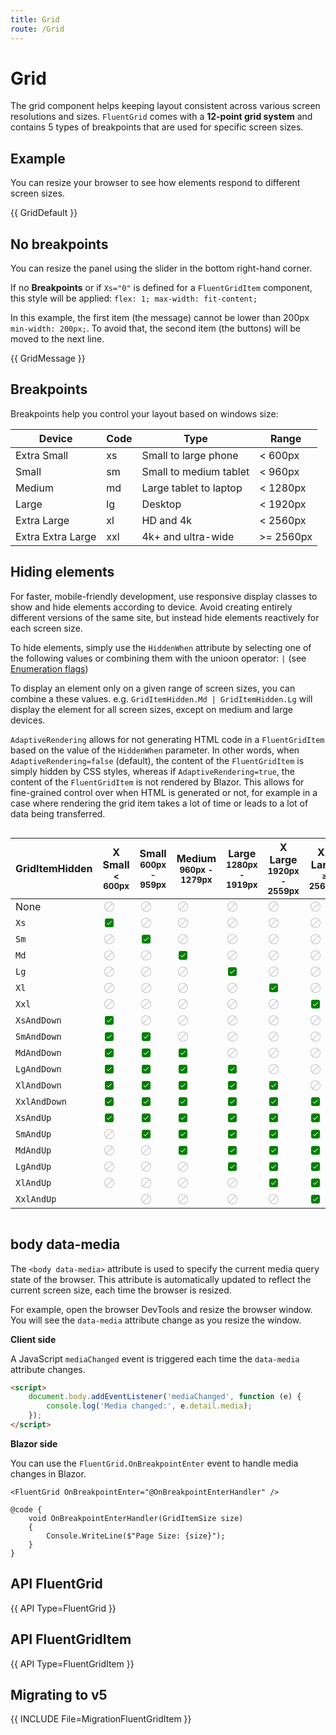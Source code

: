 ```yaml
---
title: Grid
route: /Grid
---
```


# Grid

The grid component helps keeping layout consistent across various screen resolutions and sizes.
`FluentGrid` comes with a **12-point grid system** and contains 5 types of breakpoints that are used for specific screen sizes.

## Example

You can resize your browser to see how elements respond to different screen sizes.

{{ GridDefault }}

## No breakpoints

You can resize the panel using the slider in the bottom right-hand corner.

If no **Breakpoints** or if `Xs="0"` is defined for a `FluentGridItem` component,
this style will be applied: `flex: 1; max-width: fit-content;`

In this example, the first item (the message) cannot be lower than 200px `min-width: 200px;`.
To avoid that, the second item (the buttons) will be moved to the next line.

{{ GridMessage }}

## Breakpoints

Breakpoints help you control your layout based on windows size:

| Device            | Code | Type                   | Range     |
|-------------------|------|------------------------|-----------|
| Extra Small       | xs   | Small to large phone   | < 600px   |
| Small             | sm   | Small to medium tablet | < 960px   |
| Medium            | md   | Large tablet to laptop | < 1280px  |
| Large             | lg   | Desktop                | < 1920px  |
| Extra Large       | xl   | HD and 4k              | < 2560px  |
| Extra Extra Large | xxl  | 4k+ and ultra-wide     | >= 2560px |

## Hiding elements

For faster, mobile-friendly development, use responsive display classes to show and hide elements according to device.
Avoid creating entirely different versions of the same site, but instead hide elements reactively for each screen size.

To hide elements, simply use the `HiddenWhen` attribute by selecting one of the following values or combining
them with the unioon operator: `|` (see [Enumeration flags](https://learn.microsoft.com/en-us/dotnet/api/system.flagsattribute))

To display an element only on a given range of screen sizes, you can combine a these values.
e.g. `GridItemHidden.Md | GridItemHidden.Lg` will display the element for all screen sizes,
except on medium and large devices.

`AdaptiveRendering` allows for not generating HTML code in a `FluentGridItem` based on the value of the `HiddenWhen` parameter.
In other words, when `AdaptiveRendering=false` (default), the content of the `FluentGridItem` is simply hidden by CSS styles,
whereas if `AdaptiveRendering=true`, the content of the `FluentGridItem` is not rendered by Blazor.
This allows for fine-grained control over when HTML is generated or not, for example in a case where rendering
the grid item takes a lot of time or leads to a lot of data being transferred.


<div class="grid-item-hidden" style="overflow-x: auto; margin-bottom: 24px;">

|GridItemHidden|X Small<br/><sup>< 600px</sup>|Small<br/><sup>600px - 959px</sup>|Medium<br/><sup>960px - 1279px</sup>|Large<br/><sup>1280px - 1919px</sup>|X Large<br/><sup>1920px - 2559px</sup>|XX Large<br/><sup>≥ 2560px</sup>|
|--------------|-----------------|-----------------|-----------------|-----------------|-----------------|-----------------|
| None         | <div />         | <div />         | <div />         | <div />         | <div />         | <div />         |
| `Xs`         | <div checked /> | <div />         | <div />         | <div />         | <div />         | <div />         |
| `Sm`         | <div />         | <div checked /> | <div />         | <div />         | <div />         | <div />         |
| `Md`         | <div />         | <div />         | <div checked /> | <div />         | <div />         | <div />         |
| `Lg`         | <div />         | <div />         | <div />         | <div checked /> | <div />         | <div />         |
| `Xl`         | <div />         | <div />         | <div />         | <div />         | <div checked /> | <div />         |
| `Xxl`        | <div />         | <div />         | <div />         | <div />         | <div />         | <div checked /> |
| `XsAndDown`  | <div checked /> | <div />         | <div />         | <div />         | <div />         | <div />         |
| `SmAndDown`  | <div checked /> | <div checked /> | <div />         | <div />         | <div />         | <div />         |
| `MdAndDown`  | <div checked /> | <div checked /> | <div checked /> | <div />         | <div />         | <div />         |
| `LgAndDown`  | <div checked /> | <div checked /> | <div checked /> | <div checked /> | <div />         | <div />         |
| `XlAndDown`  | <div checked /> | <div checked /> | <div checked /> | <div checked /> | <div checked /> | <div />         |
| `XxlAndDown` | <div checked /> | <div checked /> | <div checked /> | <div checked /> | <div checked /> | <div checked /> |
| `XsAndUp`    | <div checked /> | <div checked /> | <div checked /> | <div checked /> | <div checked /> | <div checked /> |
| `SmAndUp`    | <div />         | <div checked /> | <div checked /> | <div checked /> | <div checked /> | <div checked /> |
| `MdAndUp`    | <div />         | <div />         | <div checked /> | <div checked /> | <div checked /> | <div checked /> |
| `LgAndUp`    | <div />         | <div />         | <div />         | <div checked /> | <div checked /> | <div checked /> |
| `XlAndUp`    | <div />         | <div />         | <div />         | <div />         | <div checked /> | <div checked /> |
| `XxlAndUp`   |                 | <div />         | <div />         | <div />         | <div />         | <div checked /> |

</div>

## body data-media

The `<body data-media>` attribute is used to specify the current media query state of the browser.
This attribute is automatically updated to reflect the current screen size, each time the browser is resized.

For example, open the browser DevTools and resize the browser window.
You will see the `data-media` attribute change as you resize the window.

**Client side**

A JavaScript `mediaChanged` event is triggered each time the `data-media` attribute changes.

```html
<script>
    document.body.addEventListener('mediaChanged', function (e) {
        console.log('Media changed:', e.detail.media);
    });
</script>
```

**Blazor side**

You can use the `FluentGrid.OnBreakpointEnter` event to handle media changes in Blazor.

```razor
<FluentGrid OnBreakpointEnter="@OnBreakpointEnterHandler" />

@code {
    void OnBreakpointEnterHandler(GridItemSize size)
    {
        Console.WriteLine($"Page Size: {size}");
    }
}
```

## API FluentGrid

{{ API Type=FluentGrid }}

## API FluentGridItem

{{ API Type=FluentGridItem }}


<style>
  .grid-item-hidden th:not(:first-child) {
    text-align: center !important;
  }

  .grid-item-hidden td:not(:first-child) {
    text-align: center !important;
  }

  .grid-item-hidden div:not([checked]) {
    position: relative;
    width: 20px;
    height: 20px;
  }

  .grid-item-hidden div:not([checked])::before {
    content: '';
    position: absolute;
    top: 0;
    left: 0;
    width: 100%;
    height: 100%;
    background: url('data:image/svg+xml;utf8,<svg xmlns="http://www.w3.org/2000/svg" style="width: 20px; fill: silver;" focusable="false" viewBox="0 0 20 20" aria-hidden="true"><path d="M18 10a8 8 0 1 1-16 0 8 8 0 0 1 16 0Zm-1 0c0-1.75-.64-3.36-1.7-4.58l-9.88 9.87A7 7 0 0 0 17 10ZM4.7 14.58l9.88-9.87a7 7 0 0 0-9.87 9.87Z"></path></svg>') no-repeat center center;
    background-size: contain;
  }

  .grid-item-hidden div[checked] {
    position: relative;
    width: 20px;
    height: 20px;
  }

  .grid-item-hidden div[checked]::before {
    content: '';
    position: absolute;
    top: 0;
    left: 0;
    width: 100%;
    height: 100%;
    background: url('data:image/svg+xml;utf8,<svg xmlns="http://www.w3.org/2000/svg" style="width: 20px; fill: green;" focusable="false" viewBox="0 0 20 20" aria-hidden="true"><path d="M6 3a3 3 0 0 0-3 3v8a3 3 0 0 0 3 3h8a3 3 0 0 0 3-3V6a3 3 0 0 0-3-3H6Zm7.85 4.85-5 5a.5.5 0 0 1-.7 0l-2-2a.5.5 0 0 1 .7-.7l1.65 1.64 4.65-4.64a.5.5 0 0 1 .7.7Z"></path></svg>') no-repeat center center;
    background-size: contain;
  }
</style>

## Migrating to v5

{{ INCLUDE File=MigrationFluentGridItem }}
